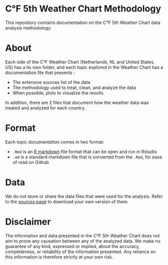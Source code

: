 C°F 5th Weather Chart Methodology
================================

This repository contains documentation on the C°F 5th Weather Chart data analysis methodology.

# About

Each side of the C°F Weather Chart (Netherlands, NL and United States, US) has a its own folder, and each topic explored in the Weather Chart has a documentation file that presents :

-   The extensive sources list of the data
-   The methodology used to treat, clean, and analyze the data
-   When possible, plots to visualize the results

In addition, there are 2 files that document how the weather data was treated and analyzed for each country.

# Format

Each topic documentation comes in two format:

- `.Rmd` is an [R markdown](https://rmarkdown.rstudio.com/) file format that can be open and run in Rstudio 
- `.md` is a standard markdown file that is converted from the `.Rmd`, for ease of read on Github

# Data

We do not store or share the data files that were used for the analysis. Refer to the [sources page](http://cleverfranke.com/weatherchart-sources) to download your own version of them.

# Disclaimer

The information and data presented in the C°F 5th Weather Chart does not aim to prove any causation between any of the analyzed data. We make no guarantee of any kind, expressed or implied, about the accuracy, completeness, or reliability of the information presented. Any reliance on this information is therefore strictly at your own risk.